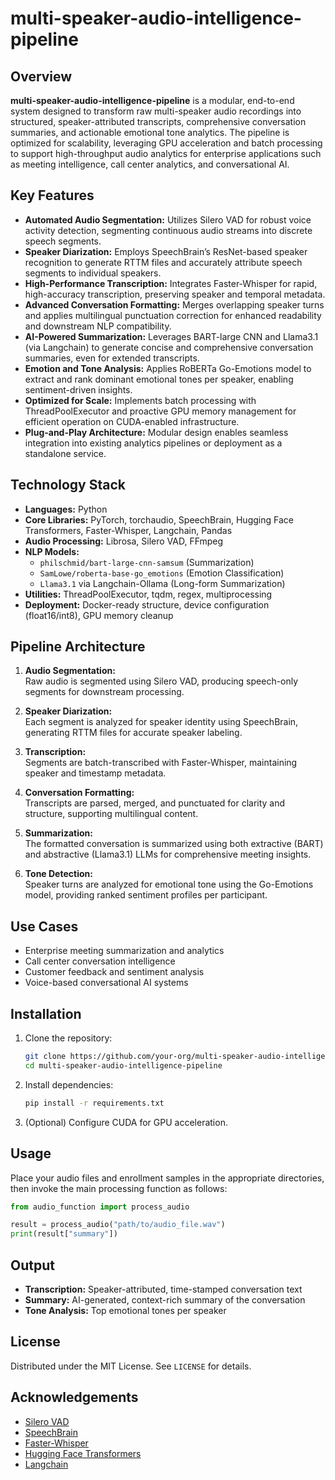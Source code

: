# multi-speaker-audio-intelligence-pipeline

## Overview

**multi-speaker-audio-intelligence-pipeline** is a modular, end-to-end system designed to transform raw multi-speaker audio recordings into structured, speaker-attributed transcripts, comprehensive conversation summaries, and actionable emotional tone analytics. The pipeline is optimized for scalability, leveraging GPU acceleration and batch processing to support high-throughput audio analytics for enterprise applications such as meeting intelligence, call center analytics, and conversational AI.

## Key Features

- **Automated Audio Segmentation:** Utilizes Silero VAD for robust voice activity detection, segmenting continuous audio streams into discrete speech segments.
- **Speaker Diarization:** Employs SpeechBrain’s ResNet-based speaker recognition to generate RTTM files and accurately attribute speech segments to individual speakers.
- **High-Performance Transcription:** Integrates Faster-Whisper for rapid, high-accuracy transcription, preserving speaker and temporal metadata.
- **Advanced Conversation Formatting:** Merges overlapping speaker turns and applies multilingual punctuation correction for enhanced readability and downstream NLP compatibility.
- **AI-Powered Summarization:** Leverages BART-large CNN and Llama3.1 (via Langchain) to generate concise and comprehensive conversation summaries, even for extended transcripts.
- **Emotion and Tone Analysis:** Applies RoBERTa Go-Emotions model to extract and rank dominant emotional tones per speaker, enabling sentiment-driven insights.
- **Optimized for Scale:** Implements batch processing with ThreadPoolExecutor and proactive GPU memory management for efficient operation on CUDA-enabled infrastructure.
- **Plug-and-Play Architecture:** Modular design enables seamless integration into existing analytics pipelines or deployment as a standalone service.

## Technology Stack

- **Languages:** Python
- **Core Libraries:** PyTorch, torchaudio, SpeechBrain, Hugging Face Transformers, Faster-Whisper, Langchain, Pandas
- **Audio Processing:** Librosa, Silero VAD, FFmpeg
- **NLP Models:** 
  - `philschmid/bart-large-cnn-samsum` (Summarization)
  - `SamLowe/roberta-base-go_emotions` (Emotion Classification)
  - `Llama3.1` via Langchain-Ollama (Long-form Summarization)
- **Utilities:** ThreadPoolExecutor, tqdm, regex, multiprocessing
- **Deployment:** Docker-ready structure, device configuration (float16/int8), GPU memory cleanup

## Pipeline Architecture

1. **Audio Segmentation:**  
   Raw audio is segmented using Silero VAD, producing speech-only segments for downstream processing.

2. **Speaker Diarization:**  
   Each segment is analyzed for speaker identity using SpeechBrain, generating RTTM files for accurate speaker labeling.

3. **Transcription:**  
   Segments are batch-transcribed with Faster-Whisper, maintaining speaker and timestamp metadata.

4. **Conversation Formatting:**  
   Transcripts are parsed, merged, and punctuated for clarity and structure, supporting multilingual content.

5. **Summarization:**  
   The formatted conversation is summarized using both extractive (BART) and abstractive (Llama3.1) LLMs for comprehensive meeting insights.

6. **Tone Detection:**  
   Speaker turns are analyzed for emotional tone using the Go-Emotions model, providing ranked sentiment profiles per participant.

## Use Cases

- Enterprise meeting summarization and analytics
- Call center conversation intelligence
- Customer feedback and sentiment analysis
- Voice-based conversational AI systems

## Installation

1. Clone the repository:
   ```bash
   git clone https://github.com/your-org/multi-speaker-audio-intelligence-pipeline.git
   cd multi-speaker-audio-intelligence-pipeline
   ```

2. Install dependencies:
   ```bash
   pip install -r requirements.txt
   ```

3. (Optional) Configure CUDA for GPU acceleration.

## Usage

Place your audio files and enrollment samples in the appropriate directories, then invoke the main processing function as follows:

```python
from audio_function import process_audio

result = process_audio("path/to/audio_file.wav")
print(result["summary"])
```

## Output

- **Transcription:** Speaker-attributed, time-stamped conversation text
- **Summary:** AI-generated, context-rich summary of the conversation
- **Tone Analysis:** Top emotional tones per speaker

## License

Distributed under the MIT License. See `LICENSE` for details.

## Acknowledgements

- [Silero VAD](https://github.com/snakers4/silero-vad)
- [SpeechBrain](https://speechbrain.github.io/)
- [Faster-Whisper](https://github.com/SYSTRAN/faster-whisper)
- [Hugging Face Transformers](https://huggingface.co/transformers/)
- [Langchain](https://github.com/langchain-ai/langchain)
